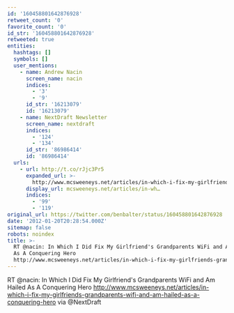 ```yaml
---
id: '160458801642876928'
retweet_count: '0'
favorite_count: '0'
id_str: '160458801642876928'
retweeted: true
entities:
  hashtags: []
  symbols: []
  user_mentions:
    - name: Andrew Nacin
      screen_name: nacin
      indices:
        - '3'
        - '9'
      id_str: '16213079'
      id: '16213079'
    - name: NextDraft Newsletter
      screen_name: nextdraft
      indices:
        - '124'
        - '134'
      id_str: '86986414'
      id: '86986414'
  urls:
    - url: http://t.co/rJjc3Pr5
      expanded_url: >-
        http://www.mcsweeneys.net/articles/in-which-i-fix-my-girlfriends-grandparents-wifi-and-am-hailed-as-a-conquering-hero
      display_url: mcsweeneys.net/articles/in-wh…
      indices:
        - '99'
        - '119'
original_url: https://twitter.com/benbalter/status/160458801642876928
date: '2012-01-20T20:28:54.000Z'
sitemap: false
robots: noindex
title: >-
  RT @nacin: In Which I Did Fix My Girlfriend's Grandparents WiFi and Am Hailed
  As A Conquering Hero
  http://www.mcsweeneys.net/articles/in-which-i-fix-my-girlfriends-grandparents-wifi-and-am-hailed-as-a-conquering-hero…
---
```


RT @nacin: In Which I Did Fix My Girlfriend's Grandparents WiFi and Am Hailed As A Conquering Hero http://www.mcsweeneys.net/articles/in-which-i-fix-my-girlfriends-grandparents-wifi-and-am-hailed-as-a-conquering-hero via @NextDraft
